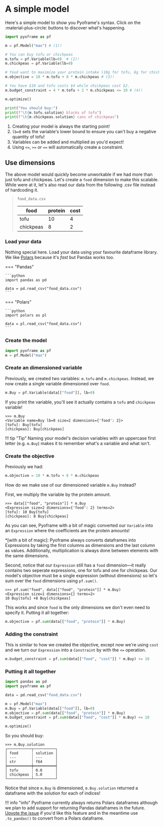 # A simple model

Here's a simple model to show you Pyoframe's syntax. Click on the :material-plus-circle: buttons to discover what's happening.

```python
import pyoframe as pf

m = pf.Model("max") # (1)!

# You can buy tofu or chickpeas
m.tofu = pf.Variable(lb=0)  # (2)!
m.chickpeas = pf.Variable(lb=0)

# Youd want to maximize your protein intake (10g for tofu, 8g for chickpeas)
m.objective = 10 * m.tofu + 8 * m.chickpeas # (3)!

# You have $10 and tofu costs $4 while chickpeas cost $2.
m.budget_constraint = 4 * m.tofu + 2 * m.chickpeas <= 10 # (4)!

m.optimize()

print("You should buy:")
print(f"\t{m.tofu.solution} blocks of tofu")
print(f"\t{m.chickpeas.solution} cans of chickpeas")
```

1. Creating your model is always the starting point!
2. `lb=0` sets the variable's lower bound to ensure you can't buy a negative quantity of tofu!
3. Variables can be added and multiplied as you'd expect!
4. Using `<=`, `>=` or `==` will automatically create a constraint.

## Use dimensions

The above model would quickly become unworkable if we had more than just tofu and chickpeas. Let's create a `food` dimension to make this scalable. While were at it, let's also read our data from the following .csv file instead of hardcoding it.

> `food_data.csv`
>
> |food|protein|cost|
> |--|--|--|
> |tofu|10|4|
> |chickpeas|8|2|

### Load your data

Nothing special here. Load your data using your favourite dataframe library. We like [Polars](https://pola.rs/) because it's _fast_ but Pandas works too.

=== "Pandas"

    ```python
    import pandas as pd

    data = pd.read_csv("food_data.csv")
    ```

=== "Polars"

    ```python
    import polars as pl

    data = pl.read_csv("food_data.csv")
    ```

### Create the model

```python
import pyoframe as pf
m = pf.Model("max")
```

### Create an dimensioned variable
Previously, we created two variables: `m.tofu` and `m.chickpeas`. Instead, we now create a single variable dimensioned over `food`.

```python
m.Buy = pf.Variable(data[["food"]], lb=0)
```

If you print the variable, you'll see it actually contains a `tofu` and `chickpeas` variable!

```pycon
>>> m.Buy
<Variable name=Buy lb=0 size=2 dimensions={'food': 2}>
[tofu]: Buy[tofu]
[chickpeas]: Buy[chickpeas]
```

!!! tip "Tip"
    Naming your model's decision variables with an uppercase first letter (e.g. `m.Buy`) makes it to remember what's a variable and what isn't.

### Create the objective

Previously we had:
```python
m.objective = 10 * m.tofu + 8 * m.chickpeas
```

How do we make use of our dimensioned variable `m.Buy` instead?

First, we multiply the variable by the protein amount.

```pycon
>>> data[["food", "protein"]] * m.Buy
<Expression size=2 dimensions={'food': 2} terms=2>
[tofu]: 10 Buy[tofu]
[chickpeas]: 8 Buy[chickpeas]
```
As you can see, Pyoframe with a bit of magic converted our `Variable` into an `Expression` where the coefficients are the protein amounts!

*[with a bit of magic]:
    Pyoframe always converts dataframes into Expressions by taking the first columns as dimensions and the last column as values. Additionally, multiplication is always done between elements with the same dimensions.

Second, notice that our `Expression` still has a `food` dimension—it really contains two seperate expressions, one for tofu and one for chickpeas. Our model's objective must be a single expression (without dimensions) so let's sum over the `food` dimensions using `pf.sum()`.

```pycon
>>> pf.sum("food", data[["food", "protein"]] * m.Buy)
<Expression size=1 dimensions={} terms=2>
10 Buy[tofu] +8 Buy[chickpeas]
```

This works and since `food` is the only dimensions we don't even need to specify it. Putting it all together:

```python
m.objective = pf.sum(data[["food", "protein"]] * m.Buy)
```

### Adding the constraint

This is similar to how we created the objective, except now we're using `cost` and we turn our `Expression` into a `Constraint` by with the `<=` operation.

```python
m.budget_constraint = pf.sum(data[["food", "cost"]] * m.Buy) <= 10
```

### Putting it all together

```python
import pandas as pd
import pyoframe as pf

data = pd.read_csv("food_data.csv")

m = pf.Model("max")
m.Buy = pf.Variable(data[["food"]], lb=0)
m.objective = pf.sum(data[["food", "protein"]] * m.Buy)
m.budget_constraint = pf.sum(data[["food", "cost"]] * m.Buy) <= 10

m.optimize()
```

So you should buy:
```pycon
>>> m.Buy.solution
┌───────────┬──────────┐
│ food      ┆ solution │
│ ---       ┆ ---      │
│ str       ┆ f64      │
╞═══════════╪══════════╡
│ tofu      ┆ 0.0      │
│ chickpeas ┆ 5.0      │
└───────────┴──────────┘
```
Notice that since `m.Buy` is dimensioned, `m.Buy.solution` returned a dataframe with the solution for each of indices!

!!! info "info"
    Pyoframe currently always returns Polars dataframes although we plan to add support for returning Pandas dataframes in the future. [Upvote the issue](https://github.com/Bravos-Power/pyoframe/issues/47) if you'd like this feature and in the meantime use `.to_pandas()` to convert from a Polars dataframe.
